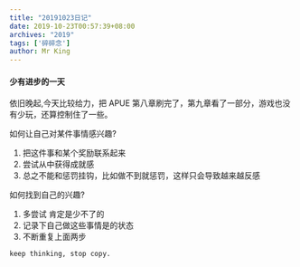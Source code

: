 ```yaml
---
title: "20191023日记"
date: 2019-10-23T00:57:39+08:00
archives: "2019"
tags: ['碎碎念']
author: Mr King
---
```


#### 少有进步的一天

依旧晚起,今天比较给力，把 APUE 第八章刷完了，第九章看了一部分，游戏也没有少玩，还算控制住了一些。

如何让自己对某件事情感兴趣?
1. 把这件事和某个奖励联系起来
2. 尝试从中获得成就感
3. 总之不能和惩罚挂钩，比如做不到就惩罚，这样只会导致越来越反感

如何找到自己的兴趣?
1. 多尝试 肯定是少不了的
2. 记录下自己做这些事情是的状态
3. 不断重复上面两步

```
keep thinking, stop copy.
```